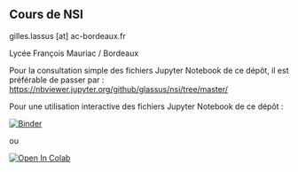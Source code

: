 ## Cours de NSI 
gilles.lassus [at] ac-bordeaux.fr

Lycée François Mauriac / Bordeaux  



Pour la consultation simple des fichiers Jupyter Notebook de ce dépôt, il est préférable de passer par :
https://nbviewer.jupyter.org/github/glassus/nsi/tree/master/

Pour une utilisation interactive des fichiers Jupyter Notebook de ce dépôt :

[![Binder](https://mybinder.org/badge_logo.svg)](https://mybinder.org/v2/gh/glassus/nsi/master)

ou

[![Open In Colab](https://colab.research.google.com/assets/colab-badge.svg)](https://colab.research.google.com/github.com/glassus/nsi/)
